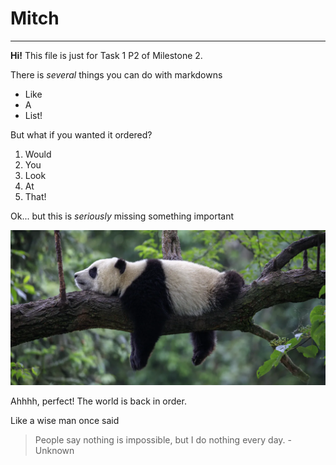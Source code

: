 # Mitch
---
**Hi!** This file is just for Task 1 P2 of Milestone 2.

There is *several* things you can do with markdowns
- Like
- A
- List!

But what if you wanted it ordered?
1. Would 
2. You
3. Look 
4. At 
5. That!

Ok... but this is *seriously* missing something important

![Panda](Pics/lounging-panda.jpg)

Ahhhh, perfect! The world is back in order.

Like a wise man once said

 > People say nothing is impossible, but I do nothing every day. - Unknown